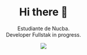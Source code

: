 <h1 align="center"> Hi there 👋 </h1>
<p align="center">Estudiante de Nucba. 
<br>
Developer Fullstak in progress. </p>



<p align="center"><img src="https://github-readme-stats.vercel.app/api?username=fafomax&show_icons=true&theme=nord"></p> 
  
